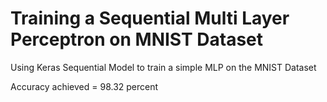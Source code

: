 # Training a Sequential Multi Layer Perceptron on MNIST Dataset

Using Keras Sequential Model to train a simple MLP on the MNIST Dataset

Accuracy achieved = 98.32 percent